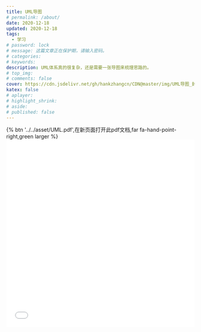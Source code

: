 ```yaml
---
title: UML导图
# permalink: /about/
date: 2020-12-18
updated: 2020-12-18
tags:
  - 学习
# password: lock
# message: 这篇文章正在保护期，请输入密码。
# categories:
# keywords:
description: UML体系真的很复杂，还是需要一张导图来梳理思路的。
# top_img:
# comments: false
cover: https://cdn.jsdelivr.net/gh/hankzhangcn/CDN@master/img/UML导图_封面.6doq6wuh3xc0.png
katex: false
# aplayer:
# highlight_shrink:
# aside:
# published: false
---
```


{% btn '../../asset/UML.pdf',在新页面打开此pdf文档,far fa-hand-point-right,green larger %}
<embed src="../../asset/UML.pdf" width="100%" height="500px">





